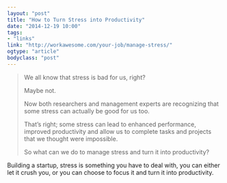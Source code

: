 ```yaml
---
layout: "post"
title: "How to Turn Stress into Productivity"
date: "2014-12-19 10:00"
tags: 
- "links"
link: "http://workawesome.com/your-job/manage-stress/"
ogtype: "article"
bodyclass: "post"
---
```


> We all know that stress is bad for us, right?
> 
> Maybe not.
> 
> Now both researchers and management experts are recognizing that some stress can actually be good for us too.
> 
> That’s right; some stress can lead to enhanced performance, improved productivity and allow us to complete tasks and projects that we thought were impossible.
> 
> So what can we do to manage stress and turn it into productivity?

Building a startup, stress is something you have to deal with, you can either let it crush you, or you can choose to focus it and turn it into productivity.